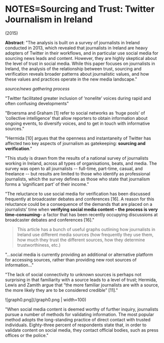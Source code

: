 # NOTES=Sourcing and Trust: Twitter Journalism in Ireland

(2015)

**Abstract**:
"The analysis is built on a survey of journalists in Ireland conducted in 2013, which revealed that journalists in Ireland are heavy adopters of Twitter in their workflows, and in particular use social media for sourcing news leads and content. However, they are highly skeptical about the level of trust in social media. While this paper focuses on journalists in Ireland, the analysis of the relationship between trust, sourcing and verification reveals broader patterns about journalistic values, and how these values and practices operate in the new media landscape."

*source/news gathering process*

"Twitter facilitated greater inclusion of ‘nonelite’ voices during rapid and often confusing developments"

"Broersma and Graham [1] refer to social networks as ‘huge pools’ of ‘collective intelligence’ that allow reporters to obtain information about ongoing events, to diversify voices, and to get in touch with informative sources."

"Hermida [10] argues that the openness and instantaneity of Twitter has affected two key aspects of journalism as gatekeeping: **sourcing and verification**."

"This study is drawn from the results of a national survey of journalists working in Ireland, across all types of organisations, beats, and media. The survey was open to all journalists -- full-time, part-time, casual, and freelance -- but results are limited to those who identify as professional journalists, which the survey defines as those who state that journalism forms a ‘significant part’ of their income."

"The reluctance to use social media for verification has been discussed frequently at broadcaster debates and conferences [16]. A reason for this reluctance could be a consequence of the demands that are placed on a journalists’ time when **verifying social media content – the process is very time-consuming**– a factor that has been recently occupying discussions at broadcaster debates and conferences [16]."

> This article has a bunch of useful graphs outlining how journalists in Ireland use different media sources (how frequently they use them, how much they trust the different sources, how they determine trustworthiness, etc.)

"...social media is currently providing an additional or alternative platform for accessing sources, rather than providing new root sources of information..."

"The lack of social connectivity to unknown sources is perhaps not surprising in that familiarity with a source leads to a level of trust; Hermida, Lewis and Zamith argue that “the more familiar journalists are with a source, the more likely they are to be considered credible” [11]."

![graph0.png](/graph0.png | width=100)

"When social media content is deemed worthy of further inquiry, journalists pursue a number of methods for validating information. The most popular method adopts the long-standing practice of direct contact with trusted individuals. Eighty-three percent of respondents state that, in order to validate content on social media, they contact official bodies, such as press offices or the police."






